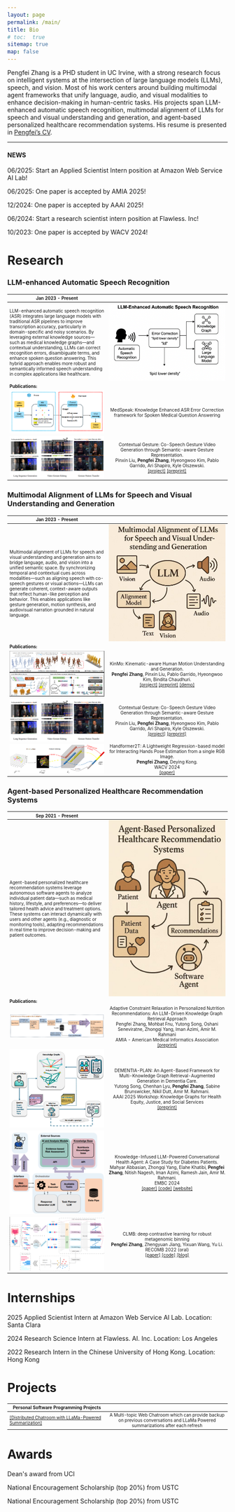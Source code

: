 ```yaml
---
layout: page
permalink: /main/
title: Bio
# toc:  true
sitemap: true
map: false
---
```


Pengfei Zhang is a PHD student in UC Irvine, with a strong research focus on intelligent systems at the intersection of large language models (LLMs), speech, and vision. Most of his work centers around building multimodal agent frameworks that unify language, audio, and visual modalities to enhance decision-making in human-centric tasks. His projects span LLM-enhanced automatic speech recognition, multimodal alignment of LLMs for speech and visual understanding and generation, and agent-based personalized healthcare recommendation systems. His resume is presented in [Pengfei’s CV](files/PengfeiZhang_resume2.pdf).

---

#### NEWS 

06/2025: Start an Applied Scientist Intern position at Amazon Web Service AI Lab!

06/2025: One paper is accepted by AMIA 2025!

12/2024: One paper is accepted by AAAI 2025!

06/2024: Start a research scientist intern position at Flawless. Inc!

10/2023: One paper is accepted by WACV 2024!
<!-- 
10/2023: Switched to the new lab with research on artificial intelligence, computer vision, and large language model for healthcare!

05/2022: One paper is accepted by RECOMB 2023 for oral presentation! -->


<!-- ##### Website Introduction

My scientific experiences are recorded in [research](https://zpf0117b.github.io/PengfeiZhang.github.io/research/) and [publications](https://zpf0117b.github.io/PengfeiZhang.github.io/publications/).  -->


<!-- <embed src="http://files2.17173.com/__flash/2011/10/21/honehone_clock_tr.swf"> -->

<style scoped>
table {
  font-size: 10px;
}
</style>

<style>
table th:first-of-type {
    width: 45%;
}
table th:nth-of-type(2) {
    width: 55%;
}
/* table th:nth-of-type(3) {
    width: 50%;
}
table th:nth-of-type(4) {
    width: 30%;
} */
</style>

# Research

### LLM-enhanced Automatic Speech Recognition

| Jan 2023 - Present       | &nbsp;         |
| ---- |:---------------:|
| LLM-enhanced automatic speech recognition (ASR) integrates large language models with traditional ASR pipelines to improve transcription accuracy, particularly in domain-specific and noisy scenarios. By leveraging external knowledge sources—such as medical knowledge graphs—and contextual understanding, LLMs can correct recognition errors, disambiguate terms, and enhance spoken question answering. This hybrid approach enables more robust and semantically informed speech understanding in complex applications like healthcare. | ![ASR](pubimages/R_ASR.png) | 
| **Publications:**        | &nbsp;         |
| ![C1.2](pubimages/C_medspeak.jpg) | MedSpeak: Knowledge Enhanced ASR Error Correction framework for Spoken Medical Question Answering |
| ![C1.1](pubimages/C_cospeech.png) |  Contextual Gesture: Co-Speech Gesture Video Generation through Semantic-aware Gesture Representation.<br> Pinxin Liu, **Pengfei Zhang**, Hyeongwoo Kim, Pablo Garrido, Ari Shapiro, Kyle Olszewski.<br> [\[project\]](https://andypinxinliu.github.io/Contextual-Gesture/) [\[preprint\]](https://arxiv.org/abs/2502.07239)  |



### Multimodal Alignment of LLMs for Speech and Visual Understanding and Generation

| Jan 2023 - Present       | &nbsp;         |
| ---- |:---------------:|
| Multimodal alignment of LLMs for speech and visual understanding and generation aims to bridge language, audio, and vision into a unified semantic space. By synchronizing temporal and contextual cues across modalities—such as aligning speech with co-speech gestures or visual actions—LLMs can generate coherent, context-aware outputs that reflect human-like perception and behavior. This enables applications like gesture generation, motion synthesis, and audiovisual narration grounded in natural language. | ![Multimodal](pubimages/R_multimodal.jpg) | 
| **Publications:**        | &nbsp;         |
| ![C2.3](pubimages/C_kinmo.jpg) | KinMo: Kinematic-aware Human Motion Understanding and Generation.<br> **Pengfei Zhang**, Pinxin Liu, Pablo Garrido, Hyeongwoo Kim, Bindita Chaudhuri.<br> [\[project\]](https://andypinxinliu.github.io/KinMo/) [\[preprint\]](https://arxiv.org/abs/2411.15472) [\[demo\]](https://andypinxinliu.github.io/KinMo/static/videos/KinMo-Demo.mp4) |
| ![C2.2](pubimages/C_cospeech.png) |  Contextual Gesture: Co-Speech Gesture Video Generation through Semantic-aware Gesture Representation.<br> Pinxin Liu, **Pengfei Zhang**, Hyeongwoo Kim, Pablo Garrido, Ari Shapiro, Kyle Olszewski.<br> [\[project\]](https://andypinxinliu.github.io/Contextual-Gesture/) [\[preprint\]](https://arxiv.org/abs/2502.07239)  |
| ![C2.1](pubimages/C_handformer2t.jpg) |  Handformer2T: A Lightweight Regression-based model for Interacting Hands Pose Estimation from a single RGB Image.<br> **Pengfei Zhang**, Deying Kong. <br> WACV 2024 <br> [\[paper\]](https://openaccess.thecvf.com/content/WACV2024/html/Zhang_Handformer2T_A_Lightweight_Regression-Based_Model_for_Interacting_Hands_Pose_Estimation_WACV_2024_paper.html) |



### Agent-based Personalized Healthcare Recommendation Systems

| Sep 2021 - Present       | &nbsp;         |
| ---- |:---------------:|
| Agent-based personalized healthcare recommendation systems leverage autonomous software agents to analyze individual patient data—such as medical history, lifestyle, and preferences—to deliver tailored health advice and treatment options. These systems can interact dynamically with users and other agents (e.g., diagnostic or monitoring tools), adapting recommendations in real time to improve decision-making and patient outcomes. | ![Agent](pubimages/R_personalized.jpg) |
| **Publications:**        | &nbsp; |
| ![C3.4](pubimages/C_adaptiveRetrieval.jpg) | Adaptive Constraint Relaxation in Personalized Nutrition Recommendations: An LLM-Driven Knowledge Graph Retrieval Approach<br> Pengfei Zhang, Mohbat Fnu, Yutong Song, Oshani Seneviratne, Zhongqi Yang, Iman Azimi, Amir M. Rahmani<br> AMIA - American Medical Informatics Association <br>[\[preprint\]](http://dx.doi.org/10.13140/RG.2.2.29331.80163) |
| ![C3.3](pubimages/C_dementialPlan2.png) | DEMENTIA-PLAN: An Agent-Based Framework for Multi-Knowledge Graph Retrieval-Augmented Generation in Dementia Care.<br> Yutong Song, Chenhan Lyu, **Pengfei Zhang**, Sabine Brunswicker, Nikil Dutt, Amir M. Rahmani.<br> AAAI 2025 Workshop: Knowledge Graphs for Health Equity, Justice, and Social Services <br>[\[preprint\]](https://openreview.net/pdf?id=m7KkNKMDVp) |
| ![C3.2](pubimages/C_mahyarEMBC.png) | Knowledge-Infused LLM-Powered Conversational Health Agent: A Case Study for Diabetes Patients.<br> Mahyar Abbasian, Zhongqi Yang, Elahe Khatibi, **Pengfei Zhang**, Nitish Nagesh, Iman Azimi, Ramesh Jain, Amir M. Rahmani.<br> EMBC 2024 <br> [\[paper\]](https://arxiv.org/abs/2402.10153) [\[code\]](https://github.com/Institute4FutureHealth/CHA) [\[website\]](https://www.opencha.com/) |
| ![C3.1](pubimages/C_clmb.jpg) | CLMB: deep contrastive learning for robust metagenomic binning<br>**Pengfei Zhang**, Zhengyuan Jiang, Yixuan Wang, Yu Li.<br>RECOMB 2022 (oral)<br>[\[paper\]](https://doi.org/10.1101/2021.11.15.468566) [\[code\]](https://github.com/zpf0117b/CLMB/) [\[blog\]](https://zpf0117b2.github.io/feifei.github.io/2022/01/20/contrastive-learning-for-robust-metagenome-binning/)     |

# Internships

2025 Applied Scientist Intern at Amazon Web Service AI Lab. Location: Santa Clara

2024 Research Science Intern at Flawless. AI. Inc. Location: Los Angeles

2022 Research Intern in the Chinese University of Hong Kong. Location: Hong Kong

# Projects

| Personal Software Programming Projects  | &nbsp;         |
| ---- |:---------------:|
| [\[Distributed Chatroom with LLaMa-Powered Summarization\]](https://github.com/zpf0117b/Distributed-Chatroom-with-LLaMa-Powered-Summarization)  |  A Multi-topic Web Chatroom which can provide backup on previous conversations and LLaMa Powered summarizations after each refresh |

# Awards

Dean's award from UCI

National Encouragement Scholarship (top 20%) from USTC

National Encouragement Scholarship (top 20%) from USTC
